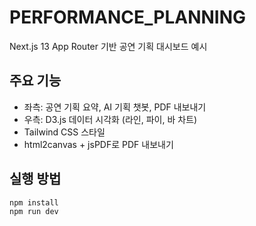 # PERFORMANCE_PLANNING

Next.js 13 App Router 기반 공연 기획 대시보드 예시

## 주요 기능

- 좌측: 공연 기획 요약, AI 기획 챗봇, PDF 내보내기
- 우측: D3.js 데이터 시각화 (라인, 파이, 바 차트)
- Tailwind CSS 스타일
- html2canvas + jsPDF로 PDF 내보내기

## 실행 방법

```bash
npm install
npm run dev
```
